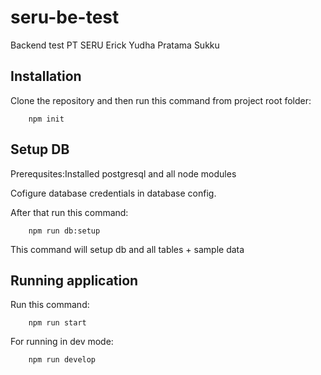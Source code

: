 # seru-be-test

Backend test PT SERU
Erick Yudha Pratama Sukku

## Installation

Clone the repository and then run this command from project root folder:

        npm init



## Setup DB

Prerequsites:Installed postgresql and all node modules

Cofigure database credentials in database config.

After that run this command:

        npm run db:setup

This command will setup db and all tables + sample data

## Running application

Run this command:

        npm run start

For running in dev mode:

        npm run develop